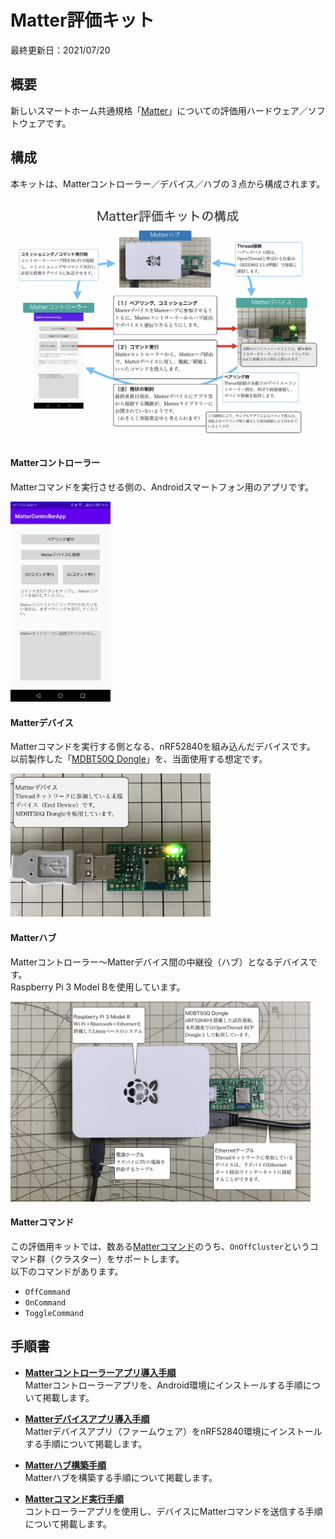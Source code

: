 # Matter評価キット

最終更新日：2021/07/20

## 概要
新しいスマートホーム共通規格「[Matter](https://buildwithmatter.com)」についての評価用ハードウェア／ソフトウェアです。

## 構成

本キットは、Matterコントローラー／デバイス／ハブの３点から構成されます。

<img src="assets01/0000.jpg" width="700">

#### Matterコントローラー
Matterコマンドを実行させる側の、Androidスマートフォン用のアプリです。

<img src="assets01/0001.jpg" width="160">

#### Matterデバイス
Matterコマンドを実行する側となる、nRF52840を組み込んだデバイスです。<br>
以前製作した「[MDBT50Q Dongle](../FIDO2Device/MDBT50Q_Dongle/README.md)」を、当面使用する想定です。

<img src="assets01/0002.jpg" width="320">

#### Matterハブ
Matterコントローラー〜Matterデバイス間の中継役（ハブ）となるデバイスです。<br>
Raspberry Pi 3 Model Bを使用しています。

<img src="assets01/0003.jpg" width="480">

#### Matterコマンド
この評価用キットでは、数ある[Matterコマンド](https://github.com/project-chip/connectedhomeip/blob/master/src/controller/data_model/gen/CHIPClusters.h)のうち、`OnOffCluster`というコマンド群（クラスター）をサポートします。<br>
以下のコマンドがあります。
- `OffCommand`
- `OnCommand`
- `ToggleCommand`

## 手順書

- <b>[Matterコントローラーアプリ導入手順](../MatterPoCKit/INSTALLPRG.md)</b><br>
Matterコントローラーアプリを、Android環境にインストールする手順について掲載します。

- <b>[Matterデバイスアプリ導入手順](../MatterPoCKit/INSTALLFW.md)</b><br>
Matterデバイスアプリ（ファームウェア）をnRF52840環境にインストールする手順について掲載します。

- <b>[Matterハブ構築手順](../MatterPoCKit/SETUPHUB.md)</b><br>
Matterハブを構築する手順について掲載します。

- <b>[Matterコマンド実行手順](../MatterPoCKit/DOCOMMAND.md)</b><br>
コントローラーアプリを使用し、デバイスにMatterコマンドを送信する手順について掲載します。
